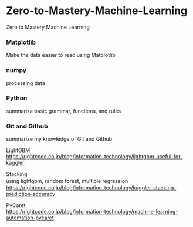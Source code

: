 # Zero-to-Mastery-Machine-Learning
Zero to Mastery Machine Learning

### Matplotlib
Make the data easier to read using Matplotlib

### numpy
processing data

### Python
summariza basic grammar, functions, and rules

### Git and Github 
summarize my knowledge of Git and Github

LightGBM <br>
https://rightcode.co.jp/blog/information-technology/lightgbm-useful-for-kaggler

Stacking <br>
using lightgbm, random forest, multiple regression　
https://rightcode.co.jp/blog/information-technology/kaggler-stacking-prediction-accuracy

PyCaret <br>
https://rightcode.co.jp/blog/information-technology/machine-learning-automation-pycaret

